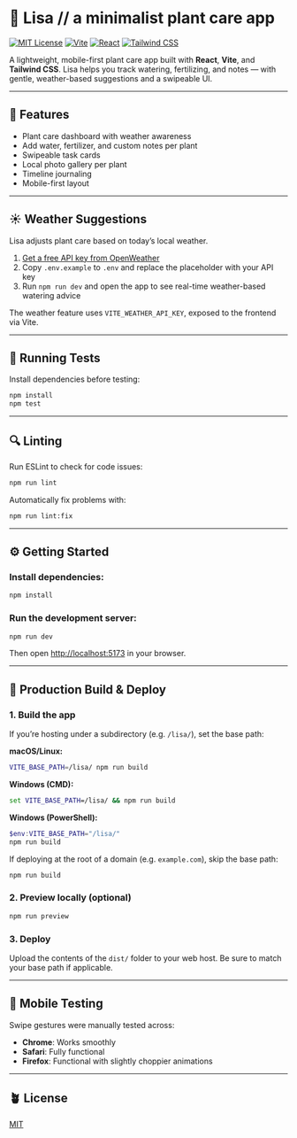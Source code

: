 # 🌿 Lisa // a minimalist plant care app

[![MIT License](https://img.shields.io/badge/license-MIT-green.svg)](LICENSE)
[![Vite](https://img.shields.io/badge/built%20with-vite-646CFF.svg?logo=vite&logoColor=white)](https://vitejs.dev)
[![React](https://img.shields.io/badge/react-18+-61DAFB?logo=react)](https://reactjs.org/)
[![Tailwind CSS](https://img.shields.io/badge/tailwindcss-3.x-38B2AC?logo=tailwindcss&logoColor=white)](https://tailwindcss.com)

A lightweight, mobile-first plant care app built with **React**, **Vite**, and **Tailwind CSS**. Lisa helps you track watering, fertilizing, and notes — with gentle, weather-based suggestions and a swipeable UI.

---

## 🌱 Features

- Plant care dashboard with weather awareness
- Add water, fertilizer, and custom notes per plant
- Swipeable task cards
- Local photo gallery per plant
- Timeline journaling
- Mobile-first layout

---

## ☀️ Weather Suggestions

Lisa adjusts plant care based on today’s local weather.

1. [Get a free API key from OpenWeather](https://openweathermap.org/api)
2. Copy `.env.example` to `.env` and replace the placeholder with your API key
3. Run `npm run dev` and open the app to see real-time weather-based watering advice

The weather feature uses `VITE_WEATHER_API_KEY`, exposed to the frontend via Vite.

---

## 🧪 Running Tests

Install dependencies before testing:

```bash
npm install
npm test
```

---

## 🔍 Linting

Run ESLint to check for code issues:
```bash
npm run lint
```

Automatically fix problems with:
```bash
npm run lint:fix
```

---

## ⚙️ Getting Started

### Install dependencies:
```bash
npm install
```

### Run the development server:
```bash
npm run dev
```

Then open [http://localhost:5173](http://localhost:5173) in your browser.

---

## 🚀 Production Build & Deploy

### 1. Build the app

If you’re hosting under a subdirectory (e.g. `/lisa/`), set the base path:

**macOS/Linux:**
```bash
VITE_BASE_PATH=/lisa/ npm run build
```

**Windows (CMD):**
```cmd
set VITE_BASE_PATH=/lisa/ && npm run build
```

**Windows (PowerShell):**
```powershell
$env:VITE_BASE_PATH="/lisa/"
npm run build
```

If deploying at the root of a domain (e.g. `example.com`), skip the base path:
```bash
npm run build
```

### 2. Preview locally (optional)
```bash
npm run preview
```

### 3. Deploy
Upload the contents of the `dist/` folder to your web host. Be sure to match your base path if applicable.

---

## 📱 Mobile Testing

Swipe gestures were manually tested across:

- **Chrome**: Works smoothly
- **Safari**: Fully functional
- **Firefox**: Functional with slightly choppier animations

---

## 🪴 License

[MIT](LICENSE)
